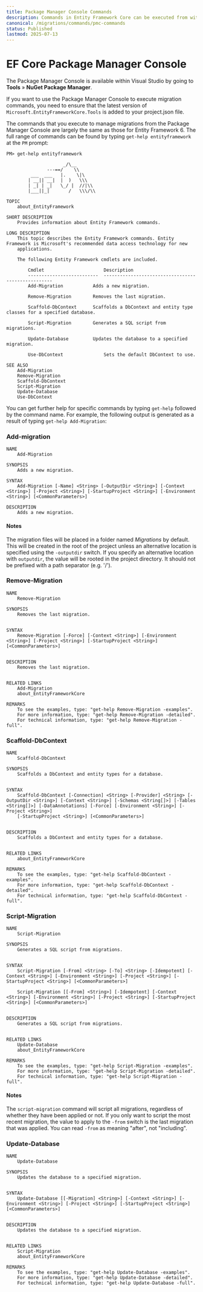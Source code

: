 ```yaml
---
title: Package Manager Console Commands
description: Commands in Entity Framework Core can be executed from within Visual Studio via the Package Manager Console Interface
canonical: /migrations/commands/pmc-commands
status: Published
lastmod: 2025-07-13
---
```


# EF Core Package Manager Console

The Package Manager Console is available within Visual Studio by going to **Tools** » **NuGet Package Manager**. 

If you want to use the Package Manager Console to execute migration commands, you need to ensure that the latest version of `Microsoft.EntityFrameworkCore.Tools` is added to your project.json file.

The commands that you execute to manage migrations from the Package Manager Console are largely the same as those for Entity Framework 6. The full range of commands can be found by typing `get-help entityframework` at the `PM` prompt:

```
PM> get-help entityframework

                     _/\__
               ---==/    \\
         ___  ___   |.    \|\
        | __|| __|  |  )   \\\
        | _| | _|   \_/ |  //|\\
        |___||_|       /   \\\/\\

TOPIC
    about_EntityFramework

SHORT DESCRIPTION
    Provides information about Entity Framework commands.

LONG DESCRIPTION
    This topic describes the Entity Framework commands. Entity Framework is Microsoft's recommended data access technology for new
    applications.

    The following Entity Framework cmdlets are included.

        Cmdlet                      Description
        --------------------------  ---------------------------------------------------
        Add-Migration		    Adds a new migration.

        Remove-Migration	    Removes the last migration.

        Scaffold-DbContext	    Scaffolds a DbContext and entity type classes for a specified database.

        Script-Migration	    Generates a SQL script from migrations.

        Update-Database		    Updates the database to a specified migration.

        Use-DbContext               Sets the default DbContext to use.

SEE ALSO
    Add-Migration
    Remove-Migration
    Scaffold-DbContext
    Script-Migration
    Update-Database
    Use-DbContext
```
You can get further help for specific commands by typing `get-help` followed by the command name. For example, the following output is generated as a result of typing `get-help Add-Migration`:
### Add-migration
```
NAME
    Add-Migration
    
SYNOPSIS
    Adds a new migration.
    
SYNTAX
    Add-Migration [-Name] <String> [-OutputDir <String>] [-Context <String>] [-Project <String>] [-StartupProject <String>] [-Environment <String>] [<CommonParameters>]
    
DESCRIPTION
    Adds a new migration.
```

#### Notes

The migration files will be placed in a folder named _Migrations_ by default. This will be created in the root of the project unless an alternative location is specified using the `-outputdir` switch. If you specify an alternative location with `outputdir`, the value will be rooted in the project directory. It should not be prefixed with a path separator (e.g. '/').


### Remove-Migration
```
NAME
    Remove-Migration
    
SYNOPSIS
    Removes the last migration.
    
    
SYNTAX
    Remove-Migration [-Force] [-Context <String>] [-Environment <String>] [-Project <String>] [-StartupProject <String>] [<CommonParameters>]
    
    
DESCRIPTION
    Removes the last migration.
    

RELATED LINKS
    Add-Migration
    about_EntityFrameworkCore 

REMARKS
    To see the examples, type: "get-help Remove-Migration -examples".
    For more information, type: "get-help Remove-Migration -detailed".
    For technical information, type: "get-help Remove-Migration -full".
```



### Scaffold-DbContext
```
NAME
    Scaffold-DbContext
    
SYNOPSIS
    Scaffolds a DbContext and entity types for a database.
    
    
SYNTAX
    Scaffold-DbContext [-Connection] <String> [-Provider] <String> [-OutputDir <String>] [-Context <String>] [-Schemas <String[]>] [-Tables <String[]>] [-DataAnnotations] [-Force] [-Environment <String>] [-Project <String>] 
    [-StartupProject <String>] [<CommonParameters>]
    
    
DESCRIPTION
    Scaffolds a DbContext and entity types for a database.
    

RELATED LINKS
    about_EntityFrameworkCore 

REMARKS
    To see the examples, type: "get-help Scaffold-DbContext -examples".
    For more information, type: "get-help Scaffold-DbContext -detailed".
    For technical information, type: "get-help Scaffold-DbContext -full".
```
### Script-Migration
```
NAME
    Script-Migration
    
SYNOPSIS
    Generates a SQL script from migrations.
    
    
SYNTAX
    Script-Migration [-From] <String> [-To] <String> [-Idempotent] [-Context <String>] [-Environment <String>] [-Project <String>] [-StartupProject <String>] [<CommonParameters>]
    
    Script-Migration [[-From] <String>] [-Idempotent] [-Context <String>] [-Environment <String>] [-Project <String>] [-StartupProject <String>] [<CommonParameters>]
    
    
DESCRIPTION
    Generates a SQL script from migrations.
    

RELATED LINKS
    Update-Database
    about_EntityFrameworkCore 

REMARKS
    To see the examples, type: "get-help Script-Migration -examples".
    For more information, type: "get-help Script-Migration -detailed".
    For technical information, type: "get-help Script-Migration -full".
```
#### Notes

The `script-migration` command will script all migrations, regardless of whether they have been applied or not. If you only want to script the most recent migration, the value to apply to the `-from` switch is the last migration that was applied. You can read `-from` as meaning "after", not "including".

### Update-Database
```
NAME
    Update-Database
    
SYNOPSIS
    Updates the database to a specified migration.
    
    
SYNTAX
    Update-Database [[-Migration] <String>] [-Context <String>] [-Environment <String>] [-Project <String>] [-StartupProject <String>] [<CommonParameters>]
    
    
DESCRIPTION
    Updates the database to a specified migration.
    

RELATED LINKS
    Script-Migration
    about_EntityFrameworkCore 

REMARKS
    To see the examples, type: "get-help Update-Database -examples".
    For more information, type: "get-help Update-Database -detailed".
    For technical information, type: "get-help Update-Database -full".
```
